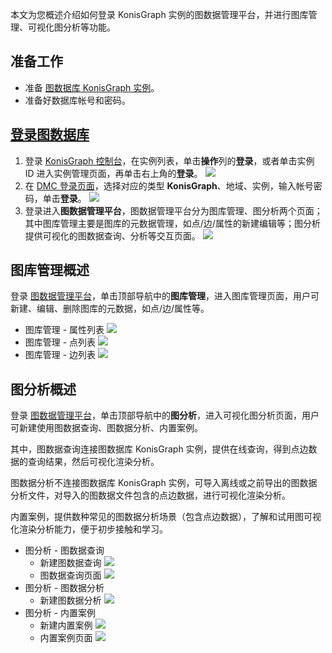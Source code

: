 本文为您概述介绍如何登录 KonisGraph 实例的图数据管理平台，并进行图库管理、可视化图分析等功能。

## 准备工作
- 准备 [图数据库 KonisGraph 实例](https://cloud.tencent.com/document/product/1366/61172)。
- 准备好数据库帐号和密码。

## [登录图数据库](id:dltsjk)
1. 登录 [KonisGraph 控制台](https://console.cloud.tencent.com/konisgraph)，在实例列表，单击**操作**列的**登录**，或者单击实例 ID 进入实例管理页面，再单击右上角的**登录**。
![](https://main.qcloudimg.com/raw/5d03cb4c92df00e5541164d9e8f71341.png)
2. 在 [DMC 登录页面](https://dms.cloud.tencent.com/#/login)，选择对应的类型 **KonisGraph**、地域、实例，输入帐号密码，单击**登录**。
![](https://main.qcloudimg.com/raw/9467b37f120ee5abebb9c1f8be9778c2.png)
3. 登录进入**图数据管理平台**，图数据管理平台分为图库管理、图分析两个页面；其中图库管理主要是图库的元数据管理，如点/边/属性的新建编辑等；图分析提供可视化的图数据查询、分析等交互页面。
![](https://main.qcloudimg.com/raw/42eb0744a01d81fd58c5f8d5f2d06408.png)


## 图库管理概述
登录 [图数据管理平台](#dltsjk)，单击顶部导航中的**图库管理**，进入图库管理页面，用户可新建、编辑、删除图库的元数据，如点/边/属性等。
 - 图库管理 - 属性列表
![](https://main.qcloudimg.com/raw/b078d3f63b65e15ffb224177d2e406e2.png)
 - 图库管理 - 点列表
![](https://main.qcloudimg.com/raw/6491f7b1b18c788e411471d47756be03.png)
 - 图库管理 - 边列表
![](https://main.qcloudimg.com/raw/e738c2dfa96663e093d377829fb3d8bf.png)

## 图分析概述
登录 [图数据管理平台](#dltsjk)，单击顶部导航中的**图分析**，进入可视化图分析页面，用户可新建使用图数据查询、图数据分析、内置案例。

其中，图数据查询连接图数据库 KonisGraph 实例，提供在线查询，得到点边数据的查询结果，然后可视化渲染分析。

图数据分析不连接图数据库 KonisGraph 实例，可导入离线或之前导出的图数据分析文件，对导入的图数据文件包含的点边数据，进行可视化渲染分析。

内置案例，提供数种常见的图数据分析场景（包含点边数据），了解和试用图可视化渲染分析能力，便于初步接触和学习。
- 图分析 - 图数据查询
	- 新建图数据查询
![](https://main.qcloudimg.com/raw/a5e0103fc8894b9f2a69cbab82c6fc83.png)
	- 图数据查询页面
![](https://main.qcloudimg.com/raw/22fe497db69658078a62613f49baebc5.png)
- 图分析 - 图数据分析
	- 新建图数据分析
![](https://main.qcloudimg.com/raw/0b867c73d8bf7442463eb9812e4dc797.png)
- 图分析 - 内置案例
	- 新建内置案例
![](https://main.qcloudimg.com/raw/8ea1858b71ea36d17577ec897778bc79.png)
	- 内置案例页面
![](https://main.qcloudimg.com/raw/5492de46e35e8314894cfd6293952c61.png)
